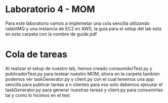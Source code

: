 # Laboratorio 4 - MOM

Para este laboratorio vamos a implemetar una cola sencilla utilizando rabbitMQ y una instancia de EC2 en AWS, la guia para el setup del lab esta en esta carpeta con la nombre de guide.pdf


# Cola de tareas

Al realizar el setup de nuestro lab, hemos creado consumidorTest.py y publicadorTest.py para testear nuestro MOM, ahora en la carpeta tambien podemos ver taskGenerator.py y client.py con el cual tenemos una app sencilla para publicar tareas a n clientes para eso solo debemos ejecutar el taskGenerator.py para generar nuestras tareas y client.py para consumirlas tal y como lo hicimos en el test
